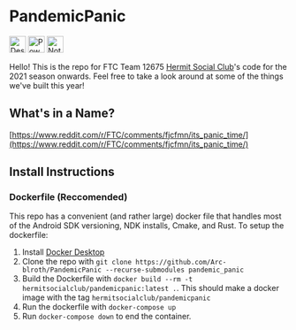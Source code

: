 # PandemicPanic

<!-- These are image tags so that heights are consistent -->
<img src="https://forthebadge.com/images/badges/designed-in-ms-paint.svg" alt="Designed in MSPaint" height=30px /> <img src="https://forthebadge.com/images/badges/powered-by-black-magic.svg" alt="Powered by Black Magic" height=30px /> <img src="http://img.shields.io/static/v1?label=Not&message=Gluten%20Free&style=for-the-badge&labelColor=3bbffc&color=3c9ad5"  alt="Not Gluten Free" height=30px />

Hello! This is the repo for FTC Team 12675 [Hermit Social Club](https://hermitsocialclub.org/)'s code for the 2021 season onwards.
Feel free to take a look around at some of the things we've built this year!

## What's in a Name?

[https://www.reddit.com/r/FTC/comments/fjcfmn/its_panic_time/](https://www.reddit.com/r/FTC/comments/fjcfmn/its_panic_time/)

## Install Instructions

### Dockerfile (Reccomended)

This repo has a convenient (and rather large) docker file that handles most of the Android SDK versioning, NDK installs, Cmake, and Rust. To setup the dockerfile:

1) Install [Docker Desktop](https://www.docker.com/products/docker-desktop)
2) Clone the repo with `git clone https://github.com/Arc-blroth/PandemicPanic --recurse-submodules pandemic_panic`
3) Build the Dockerfile with `docker build --rm -t hermitsocialclub/pandemicpanic:latest .`. This should make a docker image with the tag `hermitsocialclub/pandemicpanic`
4) Run the dockerfile with `docker-compose up`
5) Run `docker-compose down` to end the container.
